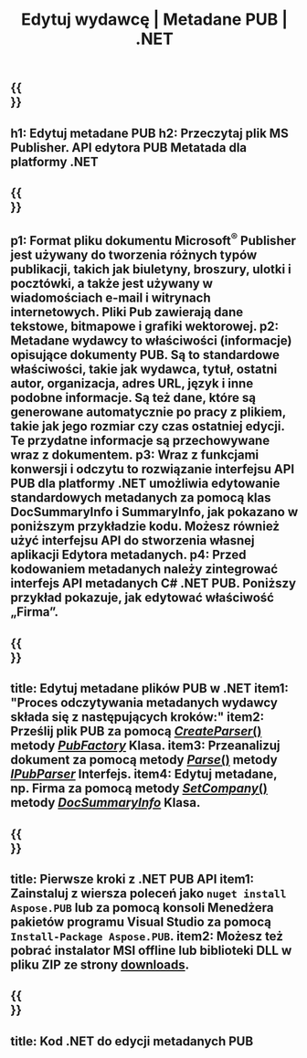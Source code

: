 ﻿---
translation: true
template: /_templates/metadata-net.md
title: Edytuj wydawcę | Metadane PUB | .NET
description: Czytaj metadane wydawcy za pomocą rozwiązania API PUB .NET. Natywny interfejs API C# .NET zapewnia dostęp do właściwości SummaryInfo i DocSummaryInfo.
url: /net/metadata/pub/
metakeywords: edytowanie sieci metadanych pub, C# metadanych pliku pub, edytor metadanych wydawcy .net, odczyt metadanych pliku pub C#, odczyt metadanych pliku pub .net
family: pub
platformtag: net
feature: metadata
aliases: /sieć/metadane/
---

{{<section banner>}}
---
h1: Edytuj metadane PUB
h2: Przeczytaj plik MS Publisher. API edytora PUB Metatada dla platformy .NET
---

{{<section overview>}}
---
p1: Format pliku dokumentu Microsoft<sup>®</sup> Publisher jest używany do tworzenia różnych typów publikacji, takich jak biuletyny, broszury, ulotki i pocztówki, a także jest używany w wiadomościach e-mail i witrynach internetowych. Pliki Pub zawierają dane tekstowe, bitmapowe i grafiki wektorowej.
p2: Metadane wydawcy to właściwości (informacje) opisujące dokumenty PUB. Są to standardowe właściwości, takie jak wydawca, tytuł, ostatni autor, organizacja, adres URL, język i inne podobne informacje. Są też dane, które są generowane automatycznie po pracy z plikiem, takie jak jego rozmiar czy czas ostatniej edycji. Te przydatne informacje są przechowywane wraz z dokumentem.
p3: Wraz z funkcjami konwersji i odczytu to rozwiązanie interfejsu API PUB dla platformy .NET umożliwia edytowanie standardowych metadanych za pomocą klas DocSummaryInfo i SummaryInfo, jak pokazano w poniższym przykładzie kodu. Możesz również użyć interfejsu API do stworzenia własnej aplikacji Edytora metadanych.
p4: Przed kodowaniem metadanych należy zintegrować interfejs API metadanych C# .NET PUB. Poniższy przykład pokazuje, jak edytować właściwość „Firma”.
---

{{<section feature1>}}
---
title: Edytuj metadane plików PUB w .NET
item1: "Proces odczytywania metadanych wydawcy składa się z następujących kroków:"
item2: Prześlij plik PUB za pomocą [*CreateParser*()](https://reference.aspose.com/pub/net/aspose.pub/pubfactory/methods/createparser/index) metody [*PubFactory*](https://reference.aspose.com/pub/net/aspose.pub/pubfactory/) Klasa.
item3: Przeanalizuj dokument za pomocą metody [*Parse*()](https://reference.aspose.com/pub/net/aspose.pub/ipubparser/methods/parse) metody [*IPubParser*](https://reference.aspose.com/pub/net/aspose.pub/ipubparser/) Interfejs.
item4: Edytuj metadane, np. Firma za pomocą metody [*SetCompany*()](https://reference.aspose.com/pub/net/aspose.pub/docsummaryinfo/methods/setcompany) metody [*DocSummaryInfo*](https://reference.aspose.com/pub/net/aspose.pub/docsummaryinfo) Klasa.
---

{{<section feature2>}}
---
title: Pierwsze kroki z .NET PUB API
item1: Zainstaluj z wiersza poleceń jako ```nuget install Aspose.PUB``` lub za pomocą konsoli Menedżera pakietów programu Visual Studio za pomocą ```Install-Package Aspose.PUB```.
item2: Możesz też pobrać instalator MSI offline lub biblioteki DLL w pliku ZIP ze strony [downloads](https://releases.aspose.com/pub/net/).
---

{{<section codeexample>}}
---
title: Kod .NET do edycji metadanych PUB
---